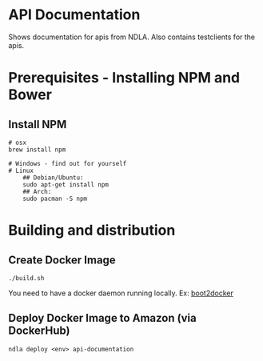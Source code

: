 # API Documentation 
Shows documentation for apis from NDLA.
Also contains testclients for the apis.

# Prerequisites - Installing NPM and Bower 
## Install NPM
    # osx 
    brew install npm
     
    # Windows - find out for yourself
    # Linux
        ## Debian/Ubuntu:
        sudo apt-get install npm
        ## Arch:
        sudo pacman -S npm

# Building and distribution

## Create Docker Image
    ./build.sh

You need to have a docker daemon running locally. Ex: [boot2docker](http://boot2docker.io/)

## Deploy Docker Image to Amazon (via DockerHub)
    ndla deploy <env> api-documentation

